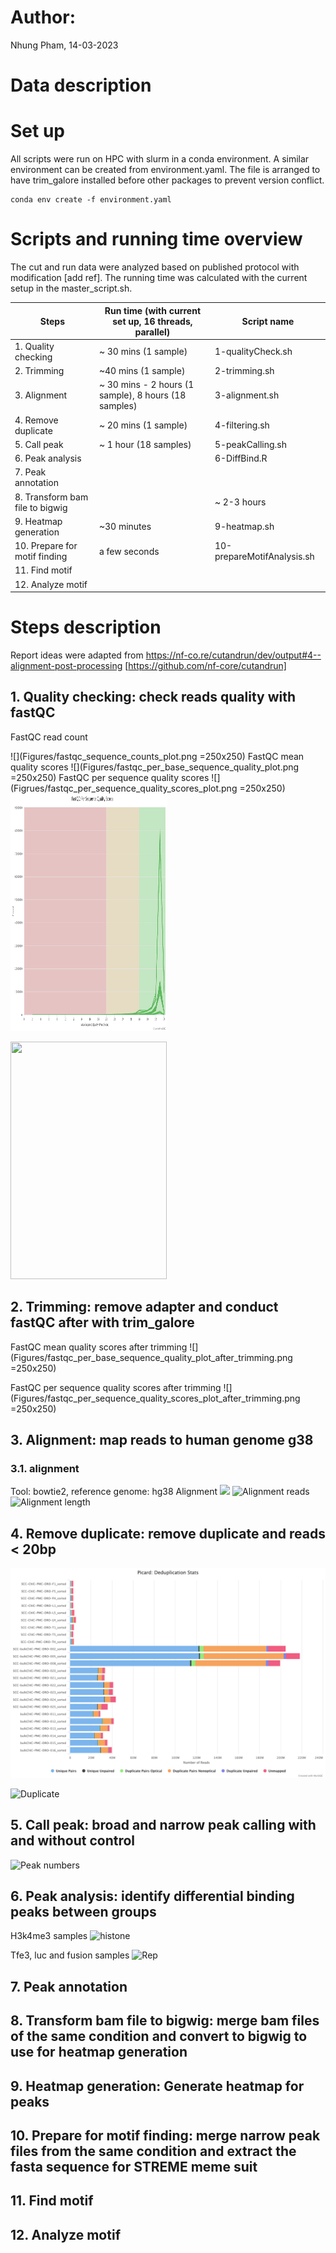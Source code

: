 # Author:
Nhung Pham, 14-03-2023

# Data description

# Set up
All scripts were run on HPC with slurm in a conda environment. A similar environment can be created from environment.yaml. The file is arranged to have trim_galore installed before other packages to prevent version conflict. 

```
conda env create -f environment.yaml
```
# Scripts and running time overview

The cut and run data were analyzed based on published protocol with modification [add ref]. The running time was calculated with the current setup in the master_script.sh. 

|Steps | Run time (with current set up, 16 threads, parallel)| Script name|
|------|-----------------|------------|
|1. Quality checking | ~ 30 mins (1 sample) | 1-qualityCheck.sh |
|2. Trimming|  ~40 mins (1 sample) |2-trimming.sh |
|3. Alignment|  ~ 30 mins - 2 hours (1 sample), 8 hours (18 samples) | 3-alignment.sh |
|4. Remove duplicate | ~ 20 mins (1 sample) | 4-filtering.sh |
|5. Call peak|  ~ 1 hour (18 samples) | 5-peakCalling.sh |
|6. Peak analysis| | 6-DiffBind.R  |
|7. Peak annotation | | | |
|8. Transform bam file to bigwig | | ~ 2-3 hours |8-bam2bigwig.sh|
|9. Heatmap generation| ~30 minutes |9-heatmap.sh |
|10. Prepare for motif finding|  a few seconds |10-prepareMotifAnalysis.sh |
|11. Find motif | | | |
|12. Analyze motif | | | | 

# Steps description

Report ideas were adapted from https://nf-co.re/cutandrun/dev/output#4--alignment-post-processing [https://github.com/nf-core/cutandrun]
## 1. Quality checking: check reads quality with fastQC

FastQC read count

![](Figures/fastqc_sequence_counts_plot.png =250x250)
FastQC mean quality scores
![](Figures/fastqc_per_base_sequence_quality_plot.png =250x250)
FastQC per sequence quality scores
![](Figrues/fastqc_per_sequence_quality_scores_plot.png =250x250)
<img src="https://github.com/nhungpham1707/CUTnRUN/blob/main/Figures/fastqc_per_sequence_quality_scores_plot.png" width="250" height="380">

<img src="https://github.com/nhungpham1707/CUTnRUN/blob/main/Figures/duplication_rate_report.png" width="250" height="380">

## 2. Trimming: remove adapter and conduct fastQC after with trim_galore

FastQC mean quality scores after trimming
![](Figures/fastqc_per_base_sequence_quality_plot_after_trimming.png =250x250)

FastQC per sequence quality scores after trimming
![](Figures/fastqc_per_sequence_quality_scores_plot_after_trimming.png =250x250)

## 3. Alignment: map reads to human genome g38
### 3.1. alignment 

Tool: bowtie2, reference genome: hg38
Alignment 
![](Figures/bowtie2_pre_plot.png)
![Alignment reads](Figures/alignment_report_w_new_samples.png)
![Alignment length](Figures/alignment_length_report.png)
## 4. Remove duplicate: remove duplicate and reads < 20bp 
![](Figures/picard_deduplication.png)

![Duplicate](Figures/duplication_rate_report.png)

## 5. Call peak: broad and narrow peak calling with and without control
![Peak numbers](Figures/peaks_number_with_nocontrol_report.png)
## 6. Peak analysis: identify differential binding peaks between groups
H3k4me3 samples
![histone](Figures/H3k4me3_samples_peak_counts.png)

Tfe3, luc and fusion samples
![Rep](Figures/tfe3_fusion_luc_samples_peak_counts.png)

## 7. Peak annotation
## 8. Transform bam file to bigwig: merge bam files of the same condition and convert to bigwig to use for heatmap generation
## 9. Heatmap generation: Generate heatmap for peaks
## 10. Prepare for motif finding: merge narrow peak files from the same condition and extract the fasta sequence for STREME meme suit
## 11. Find motif 
## 12. Analyze motif 
